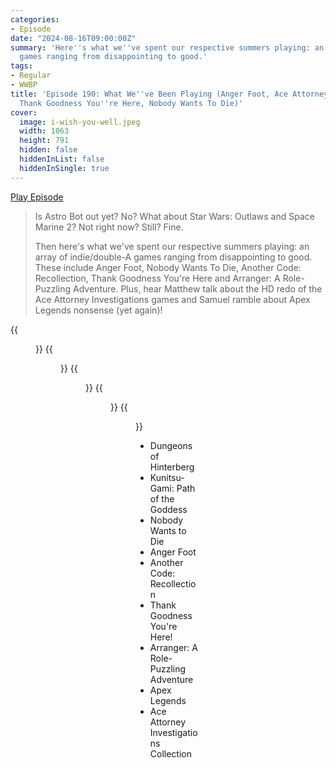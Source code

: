 ```yaml
---
categories:
- Episode
date: "2024-08-16T09:00:00Z"
summary: 'Here''s what we''ve spent our respective summers playing: an array of indie/AA
  games ranging from disappointing to good.'
tags:
- Regular
- WWBP
title: 'Episode 190: What We''ve Been Playing (Anger Foot, Ace Attorney Investigations,
  Thank Goodness You''re Here, Nobody Wants To Die)'
cover: 
  image: i-wish-you-well.jpeg
  width: 1063
  height: 791
  hidden: false
  hiddenInList: false
  hiddenInSingle: true
---
```


[Play Episode](https://www.patreon.com/posts/episode-190-what-110182228)
> Is Astro Bot out yet? No? What about Star Wars: Outlaws and Space Marine 2? Not right now? Still? Fine.
> 
> Then here's what we've spent our respective summers playing: an array of indie/double-A games ranging from disappointing to good. These include Anger Foot, Nobody Wants To Die, Another Code: Recollection, Thank Goodness You're Here and Arranger: A Role-Puzzling Adventure. Plus, hear Matthew talk about the HD redo of the Ace Attorney Investigations games and Samuel ramble about Apex Legends nonsense (yet again)!

{{<figure 
    src="i-wish-you-well.jpeg" 
    alt="I Wish You Well"
    caption="Image Credit: BetamaxBandit"  >}}
{{<figure 
    src="toff-denounces.jpeg" 
    caption="Image Credit: DarkKnightads" 
    alt="Toff Denounces" >}}
{{<figure 
    src="lore-update.jpeg" 
    alt="Lore Update" >}}
{{<figure 
    src="art-vinted.jpeg" 
    alt="Art Vinted" >}}
{{<figure 
    src="languid-piece.jpeg" 
    alt="Languid Piece" >}}

- Dungeons of Hinterberg
- Kunitsu-Gami: Path of the Goddess
- Nobody Wants to Die
- Anger Foot
- Another Code: Recollection
- Thank Goodness You're Here!
- Arranger: A Role-Puzzling Adventure
- Apex Legends
- Ace Attorney Investigations Collection
